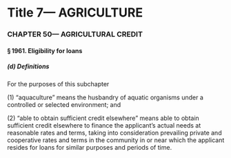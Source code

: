 
# Title 7— AGRICULTURE
### CHAPTER 50— AGRICULTURAL CREDIT
#### § 1961. Eligibility for loans
##### (d) Definitions

For the purposes of this subchapter

(1) “aquaculture” means the husbandry of aquatic organisms under a controlled or selected environment; and

(2) “able to obtain sufficient credit elsewhere” means able to obtain sufficient credit elsewhere to finance the applicant’s actual needs at reasonable rates and terms, taking into consideration prevailing private and cooperative rates and terms in the community in or near which the applicant resides for loans for similar purposes and periods of time.
